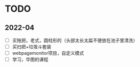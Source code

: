 # TODO
## 2022-04
- [ ] 买拖把，老式，圆柱形的（头部太长太扁不便放在池子里清洗）
- [ ] 买扫把+垃圾斗套装
- [ ] webpagemonitor项目，自定义模式
- [ ] 学习，华图的课程